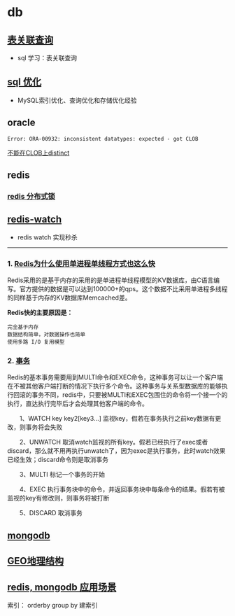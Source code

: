 # db

## [表关联查询](sql.html)

* sql 学习：表关联查询

## [sql 优化](optimal.html)

* MySQL索引优化、查询优化和存储优化经验

## oracle

```
Error: ORA-00932: inconsistent datatypes: expected - got CLOB
```

[不能在CLOB上distinct](http://www.cnblogs.com/pilang/archive/2012/02/28/2371784.html)

## redis

### [redis 分布式锁](redis-lock.html)

##  [redis-watch](redis-watch.html)

*	redis watch 实现秒杀

--------------------------------------

### 1. [Redis为什么使用单进程单线程方式也这么快](http://www.cnblogs.com/syyong/p/6231326.html)

Redis采用的是基于内存的采用的是单进程单线程模型的KV数据库，由C语言编写。官方提供的数据是可以达到100000+的qps。这个数据不比采用单进程多线程的同样基于内存的KV数据库Memcached差。

__Redis快的主要原因是：__

	完全基于内存
	数据结构简单，对数据操作也简单
	使用多路 I/O 复用模型

### 2. [事务](http://blog.csdn.net/basycia/article/details/52175429)

Redis的基本事务需要用到MULTI命令和EXEC命令，这种事务可以让一个客户端在不被其他客户端打断的情况下执行多个命令。这种事务与关系型数据库的能够执行回滚的事务不同，redis中，只要被MULTI和EXEC包围住的命令将一个接一个的执行，直达执行完毕后才会处理其他客户端的命令。

　　1、WATCH key key2[key3…]  监视key，假若在事务执行之前key数据有更改，则事务将会失败

　　2、UNWATCH  取消watch监视的所有key。假若已经执行了exec或者discard，那么就不用再执行unwatch了，因为exec是执行事务，此时watch效果已经生效；discard命令则是取消事务

　　3、MULTI  标记一个事务的开始

　　4、EXEC  执行事务块中的命令，并返回事务块中每条命令的结果。假若有被监视的key有修改则，则事务将被打断

　　5、DISCARD  取消事务

## [mongodb](http://www.cnblogs.com/no7dw/archive/2013/05/17/3083419.html)

## [GEO地理结构](geo.html)

## [redis, mongodb 应用场景](useful.html)


索引：
orderby group by 建索引